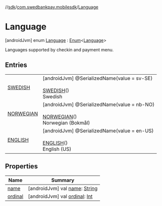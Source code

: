 //[sdk](../../../index.md)/[com.swedbankpay.mobilesdk](../index.md)/[Language](index.md)



# Language  
 [androidJvm] enum [Language](index.md) : [Enum](https://kotlinlang.org/api/latest/jvm/stdlib/kotlin/-enum/index.html)<[Language](index.md)> 

Languages supported by checkin and payment menu.

   


## Entries  
  
| | |
|---|---|
| <a name="com.swedbankpay.mobilesdk/Language.SWEDISH///PointingToDeclaration/"></a>[SWEDISH](-s-w-e-d-i-s-h/index.md)| <a name="com.swedbankpay.mobilesdk/Language.SWEDISH///PointingToDeclaration/"></a> [androidJvm] @SerializedName(value = sv-SE)  <br>  <br>[SWEDISH](-s-w-e-d-i-s-h/index.md)()  <br>Swedish   <br>|
| <a name="com.swedbankpay.mobilesdk/Language.NORWEGIAN///PointingToDeclaration/"></a>[NORWEGIAN](-n-o-r-w-e-g-i-a-n/index.md)| <a name="com.swedbankpay.mobilesdk/Language.NORWEGIAN///PointingToDeclaration/"></a> [androidJvm] @SerializedName(value = nb-NO)  <br>  <br>[NORWEGIAN](-n-o-r-w-e-g-i-a-n/index.md)()  <br>Norwegian (Bokmål)   <br>|
| <a name="com.swedbankpay.mobilesdk/Language.ENGLISH///PointingToDeclaration/"></a>[ENGLISH](-e-n-g-l-i-s-h/index.md)| <a name="com.swedbankpay.mobilesdk/Language.ENGLISH///PointingToDeclaration/"></a> [androidJvm] @SerializedName(value = en-US)  <br>  <br>[ENGLISH](-e-n-g-l-i-s-h/index.md)()  <br>English (US)   <br>|


## Properties  
  
|  Name |  Summary | 
|---|---|
| <a name="com.swedbankpay.mobilesdk/Language/name/#/PointingToDeclaration/"></a>[name](index.md#856950756%2FProperties%2F462465411)| <a name="com.swedbankpay.mobilesdk/Language/name/#/PointingToDeclaration/"></a> [androidJvm] val [name](index.md#856950756%2FProperties%2F462465411): [String](https://kotlinlang.org/api/latest/jvm/stdlib/kotlin/-string/index.html)   <br>|
| <a name="com.swedbankpay.mobilesdk/Language/ordinal/#/PointingToDeclaration/"></a>[ordinal](index.md#-391306022%2FProperties%2F462465411)| <a name="com.swedbankpay.mobilesdk/Language/ordinal/#/PointingToDeclaration/"></a> [androidJvm] val [ordinal](index.md#-391306022%2FProperties%2F462465411): [Int](https://kotlinlang.org/api/latest/jvm/stdlib/kotlin/-int/index.html)   <br>|

